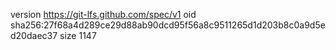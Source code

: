 version https://git-lfs.github.com/spec/v1
oid sha256:27f68a4d289ce29d88ab90dcd95f56a8c9511265d1d203b8c0a9d5ed20daec37
size 1147
